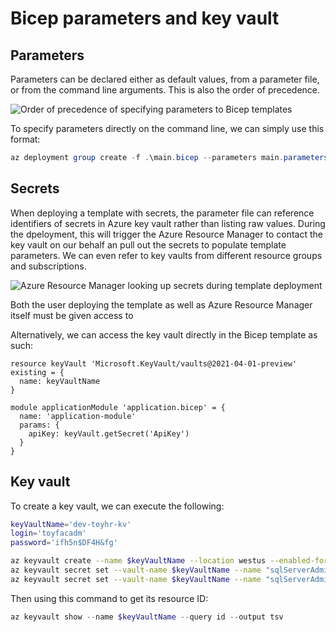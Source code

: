 # Bicep parameters and key vault
## Parameters
Parameters can be declared either as default values, from a parameter file, or from the command line arguments. This is also the order of precedence.

![Order of precedence of specifying parameters to Bicep templates](https://docs.microsoft.com/en-gb/learn/modules/build-reusable-bicep-templates-parameters/media/4-precedence.png)

To specify parameters directly on the command line, we can simply use this format:

```powershell
az deployment group create -f .\main.bicep --parameters main.parameters.dev.json <param_name>=<value>
```

## Secrets
When deploying a template with secrets, the parameter file can reference identifiers of secrets in Azure key vault rather than listing raw values. During the dpeloyment, this will trigger the Azure Resource Manager to contact the key vault on our behalf an pull out the secrets to populate template parameters. We can even refer to key vaults from different resource groups and subscriptions.

![Azure Resource Manager looking up secrets during template deployment](https://docs.microsoft.com/en-gb/learn/modules/build-reusable-bicep-templates-parameters/media/5-parameter-file-key-vault.png)

Both the user deploying the template as well as Azure Resource Manager itself must be given access to 

Alternatively, we can access the key vault directly in the Bicep template as such:

```bicep
resource keyVault 'Microsoft.KeyVault/vaults@2021-04-01-preview' existing = {
  name: keyVaultName
}

module applicationModule 'application.bicep' = {
  name: 'application-module'
  params: {
    apiKey: keyVault.getSecret('ApiKey')
  }
}
```

## Key vault
To create a key vault, we can execute the following:

```bash
keyVaultName='dev-toyhr-kv'
login='toyfacadm'
password='ifh5n$DF4H&fg'

az keyvault create --name $keyVaultName --location westus --enabled-for-template-deployment true
az keyvault secret set --vault-name $keyVaultName --name "sqlServerAdministratorLogin" --value $login
az keyvault secret set --vault-name $keyVaultName --name "sqlServerAdministratorPassword" --value $password
```

Then using this command to get its resource ID:

```powershell
az keyvault show --name $keyVaultName --query id --output tsv
```
